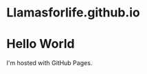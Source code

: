 Llamasforlife.github.io
=======================
<!DOCTYPE html>
<html>
<body>
<h1>Hello World</h1>
<p>I'm hosted with GitHub Pages.</p>
</body>
</html>
